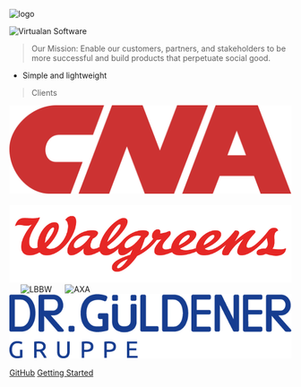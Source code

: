 
![logo](_media/icon.svg ':size=10%')

![Virtualan Software](_media/virtualan.png)

> Our Mission: Enable our customers, partners, and stakeholders to be more successful and build products that perpetuate social good.

- Simple and lightweight

> Clients

![CNA](_clients/cna.png ':size=10%') &nbsp;&nbsp;&nbsp;&nbsp;&nbsp; ![walgreens](_clients/walgreens.png ':size=10%') &nbsp;&nbsp;&nbsp;&nbsp; ![LBBW](_clients/lbbw.svg ':size=10%') &nbsp;&nbsp;&nbsp;&nbsp; ![AXA](_clients/axa.svg ':size=5%') &nbsp;&nbsp;&nbsp;&nbsp; ![Dr. Güldener](_clients/drgueldener.png ':size=5%')


[GitHub](https://github.com/virtualansoftware)
[Getting Started](#Virtualan)